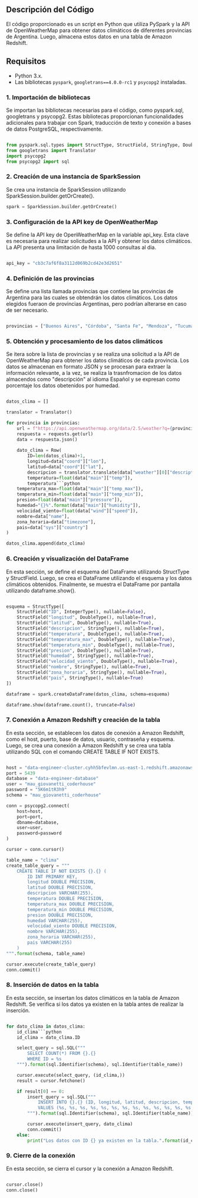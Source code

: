 
## Descripción del Código
El código proporcionado es un script en Python que utiliza PySpark y la API de OpenWeatherMap para obtener datos climáticos de diferentes provincias de Argentina. Luego, almacena estos datos en una tabla de Amazon Redshift.



## Requisitos

- Python 3.x.
- Las bibliotecas `pyspark`, `googletrans==4.0.0-rc1` y `psycopg2` instaladas. 




### 1. Importación de bibliotecas
Se importan las bibliotecas necesarias para el código, como pyspark.sql, googletrans y psycopg2. Estas bibliotecas proporcionan funcionalidades adicionales para trabajar con Spark, traducción de texto y conexión a bases de datos PostgreSQL, respectivamente.

```python

from pyspark.sql.types import StructType, StructField, StringType, DoubleType, IntegerType
from googletrans import Translator
import psycopg2
from psycopg2 import sql
```

### 2. Creación de una instancia de SparkSession
Se crea una instancia de SparkSession utilizando SparkSession.builder.getOrCreate(). 

```python
spark = SparkSession.builder.getOrCreate()

```

### 3. Configuración de la API key de OpenWeatherMap
Se define la API key de OpenWeatherMap en la variable api_key. Esta clave es necesaria para realizar solicitudes a la API y obtener los datos climáticos. La API presenta una limitación de hasta 1000 consultas al dia.

```python

api_key = "cb3c7af6f8a3112d069b2cd42e3d2651"

```
### 4. Definición de las provincias
Se define una lista llamada provincias que contiene las provincias de Argentina para las cuales se obtendrán los datos climáticos. Los datos elegidos fueraon de provincias Argentinas, pero podrían alterarse en caso de ser necesario.

```python

provincias = ["Buenos Aires", "Córdoba", "Santa Fe", "Mendoza", "Tucumán", "Parana", "Salta", "Resistencia", "Corrientes", "Misiones", "Santiago del Estero", "San Juan", "San Salvador de Jujuy", "Viedma", "Formosa", "Neuquén", "Rawson", "San Luis", "Catamarca", "La Rioja, AR", "Santa Rosa, AR", "Rio Gallegos", "Ushuaia"]

```

### 5. Obtención y procesamiento de los datos climáticos
Se itera sobre la lista de provincias y se realiza una solicitud a la API de OpenWeatherMap para obtener los datos climáticos de cada provincia. Los datos se almacenan en formato JSON y se procesan para extraer la información relevante, a la vez, se realiza la trasnfromacion de los datos almacendos como "descripción" al idioma Español y se expresan como porcentaje los datos obetenidos por humedad.

```python

datos_clima = []

translator = Translator()

for provincia in provincias:
    url = f"https://api.openweathermap.org/data/2.5/weather?q={provincia}&appid={api_key}&units=metric"
    respuesta = requests.get(url)
    data = respuesta.json()
    
    dato_clima = Row(
        ID=len(datos_clima)+1,
        longitud=data["coord"]["lon"],
        latitud=data["coord"]["lat"],
        descripcion = translator.translate(data["weather"][0]["description"], src='en', dest='es').text,
        temperatura=float(data["main"]["temp"]),
        temperatura```python
    temperatura_max=float(data["main"]["temp_max"]),
    temperatura_min=float(data["main"]["temp_min"]),
    presion=float(data["main"]["pressure"]),
    humedad="{}%".format(data["main"]["humidity"]),
    velocidad_viento=float(data["wind"]["speed"]),
    nombre=data["name"],
    zona_horaria=data["timezone"],
    pais=data["sys"]["country"]
)

datos_clima.append(dato_clima)


```

### 6. Creación y visualización del DataFrame
En esta sección, se define el esquema del DataFrame utilizando StructType y StructField. Luego, se crea el DataFrame utilizando el esquema y los datos climáticos obtenidos. Finalmente, se muestra el DataFrame por pantalla utilizando dataframe.show().


```python

esquema = StructType([
    StructField("ID", IntegerType(), nullable=False),
    StructField("longitud", DoubleType(), nullable=True),
    StructField("latitud", DoubleType(), nullable=True),
    StructField("descripcion", StringType(), nullable=True),
    StructField("temperatura", DoubleType(), nullable=True),
    StructField("temperatura_max", DoubleType(), nullable=True),
    StructField("temperatura_min", DoubleType(), nullable=True),
    StructField("presion", DoubleType(), nullable=True),
    StructField("humedad", StringType(), nullable=True),
    StructField("velocidad_viento", DoubleType(), nullable=True),
    StructField("nombre", StringType(), nullable=True),
    StructField("zona_horaria", StringType(), nullable=True),
    StructField("pais", StringType(), nullable=True)
])

dataframe = spark.createDataFrame(datos_clima, schema=esquema)

dataframe.show(dataframe.count(), truncate=False)
```

### 7. Conexión a Amazon Redshift y creación de la tabla
En esta sección, se establecen los datos de conexión a Amazon Redshift, como el host, puerto, base de datos, usuario, contraseña y esquema. Luego, se crea una conexión a Amazon Redshift y se crea una tabla utilizando SQL con el comando CREATE TABLE IF NOT EXISTS.

```python

host = "data-engineer-cluster.cyhh5bfevlmn.us-east-1.redshift.amazonaws.com"
port = 5439
database = "data-engineer-database"
user = "mau_giovanetti_coderhouse"
password = "5K6m1tR3h9"
schema = "mau_giovanetti_coderhouse"

conn = psycopg2.connect(
    host=host,
    port=port,
    dbname=database,
    user=user,
    password=password
)

cursor = conn.cursor()

table_name = "clima"
create_table_query = """
    CREATE TABLE IF NOT EXISTS {}.{} (
        ID INT PRIMARY KEY,
        longitud DOUBLE PRECISION,
        latitud DOUBLE PRECISION,
        descripcion VARCHAR(255),
        temperatura DOUBLE PRECISION,
        temperatura_max DOUBLE PRECISION,
        temperatura_min DOUBLE PRECISION,
        presion DOUBLE PRECISION,
        humedad VARCHAR(255),
        velocidad_viento DOUBLE PRECISION,
        nombre VARCHAR(255),
        zona_horaria VARCHAR(255),
        pais VARCHAR(255)
    )
""".format(schema, table_name)

cursor.execute(create_table_query)
conn.commit()
```
### 8. Inserción de datos en la tabla
En esta sección, se insertan los datos climáticos en la tabla de Amazon Redshift. Se verifica si los datos ya existen en la tabla antes de realizar la inserción.

```python

for dato_clima in datos_clima:
    id_clima```python
    id_clima = dato_clima.ID

    select_query = sql.SQL("""
        SELECT COUNT(*) FROM {}.{}
        WHERE ID = %s
    """).format(sql.Identifier(schema), sql.Identifier(table_name))

    cursor.execute(select_query, (id_clima,))
    result = cursor.fetchone()

    if result[0] == 0:
        insert_query = sql.SQL("""
            INSERT INTO {}.{} (ID, longitud, latitud, descripcion, temperatura, temperatura_max, temperatura_min, presion, humedad, velocidad_viento, nombre, zona_horaria, pais)
            VALUES (%s, %s, %s, %s, %s, %s, %s, %s, %s, %s, %s, %s, %s)
        """).format(sql.Identifier(schema), sql.Identifier(table_name))

        cursor.execute(insert_query, dato_clima)
        conn.commit()
    else:
        print("Los datos con ID {} ya existen en la tabla.".format(id_clima))

```


### 9. Cierre de la conexión
En esta sección, se cierra el cursor y la conexión a Amazon Redshift.

```python

cursor.close()
conn.close()

```

